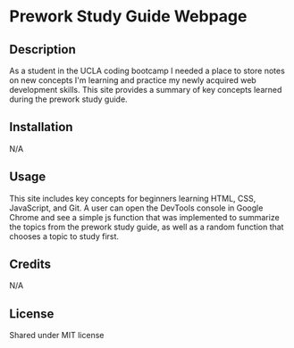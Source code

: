 # Prework Study Guide Webpage

## Description

As a student in the UCLA coding bootcamp I needed a place to store notes on new concepts I'm learning and practice my newly acquired web development skills. This site provides a summary of key concepts learned during the prework study guide.

## Installation

N/A

## Usage

This site includes key concepts for beginners learning HTML, CSS, JavaScript, and Git. A user can open the DevTools console in Google Chrome and see a simple js function that was implemented to summarize the topics from the prework study guide, as well as a random function that chooses a topic to study first.

## Credits

N/A

## License

Shared under MIT license
